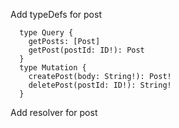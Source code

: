 

Add typeDefs for post
```
  type Query {
    getPosts: [Post]
    getPost(postId: ID!): Post
  }
  type Mutation {
    createPost(body: String!): Post!
    deletePost(postId: ID!): String!
  }
```

Add resolver for post
```

```